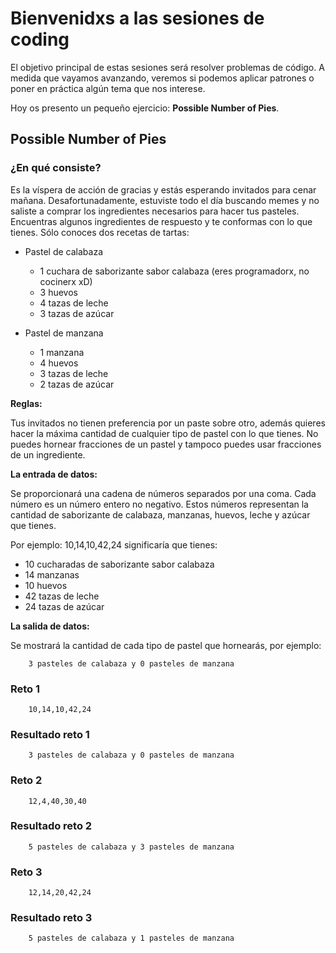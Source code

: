 # Bienvenidxs a las sesiones de coding

El objetivo principal de estas sesiones será resolver problemas de código. A medida que vayamos avanzando, veremos
si podemos aplicar patrones o poner en práctica algún tema que nos interese.

Hoy os presento un pequeño ejercicio: **Possible Number of Pies**.

## Possible Number of Pies

### ¿En qué consiste?

Es la víspera de acción de gracias y estás esperando invitados para cenar mañana. Desafortunadamente, estuviste todo
el día buscando memes y no saliste a comprar los ingredientes necesarios para hacer tus pasteles. Encuentras algunos
ingredientes de respuesto y te conformas con lo que tienes. Sólo conoces dos recetas de tartas:

- Pastel de calabaza
    - 1 cuchara de saborizante sabor calabaza (eres programadorx, no cocinerx xD)
    - 3 huevos
    - 4 tazas de leche
    - 3 tazas de azúcar

- Pastel de manzana
    - 1 manzana
    - 4 huevos
    - 3 tazas de leche
    - 2 tazas de azúcar

**Reglas:**

Tus invitados no tienen preferencia por un paste sobre otro, además quieres hacer la máxima cantidad de cualquier
tipo de pastel con lo que tienes.
No puedes hornear fracciones de un pastel y tampoco puedes usar fracciones de un ingrediente.

**La entrada de datos:**

Se proporcionará una cadena de números separados por una coma. Cada número es un número entero no negativo. Estos
números representan la cantidad de saborizante de calabaza, manzanas, huevos, leche y azúcar que tienes.

Por ejemplo: 10,14,10,42,24 significaría que tienes:

- 10 cucharadas de saborizante sabor calabaza
- 14 manzanas
- 10 huevos
- 42 tazas de leche
- 24 tazas de azúcar

**La salida de datos:**

Se mostrará la cantidad de cada tipo de pastel que hornearás, por ejemplo:
```
    3 pasteles de calabaza y 0 pasteles de manzana
```

### Reto 1
```
    10,14,10,42,24
```

### Resultado reto 1
```
    3 pasteles de calabaza y 0 pasteles de manzana
```

### Reto 2
```
    12,4,40,30,40
```

### Resultado reto 2
```
    5 pasteles de calabaza y 3 pasteles de manzana
```

### Reto 3
```
    12,14,20,42,24
```

### Resultado reto 3
```
    5 pasteles de calabaza y 1 pasteles de manzana
```
